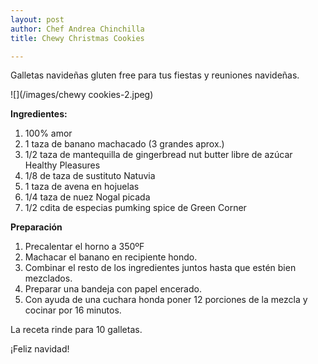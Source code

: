 ```yaml
---
layout: post
author: Chef Andrea Chinchilla
title: Chewy Christmas Cookies

---
```

Galletas navideñas gluten free para tus fiestas y reuniones navideñas.

![](/images/chewy cookies-2.jpeg)

**Ingredientes:**

1. 100% amor
2. 1 taza de banano machacado (3 grandes aprox.)
3. 1/2 taza de mantequilla de gingerbread nut butter libre de azúcar Healthy Pleasures
4. 1/8 de taza de sustituto Natuvia
5. 1 taza de avena en hojuelas
6. 1/4 taza de nuez Nogal picada
7. 1/2 cdita de especias pumking spice de Green Corner

**Preparación**

1. Precalentar el horno a 350ºF
2. Machacar el banano en recipiente hondo.
3. Combinar el resto de los ingredientes juntos hasta que estén bien mezclados.
4. Preparar una bandeja con papel encerado.
5. Con ayuda de una cuchara honda poner 12 porciones de la mezcla y cocinar por 16 minutos.

La receta rinde para 10 galletas.

¡Feliz navidad!